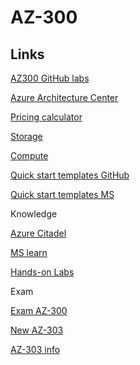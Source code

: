 # AZ-300

## Links

[AZ300 GitHub labs](https://github.com/MicrosoftLearning/AZ-300-MicrosoftAzureArchitectTechnologies)

[Azure Architecture Center](https://docs.microsoft.com/en-us/azure/architecture/)

[Pricing calculator](https://azure.microsoft.com/en-us/pricing/calculator)

[Storage](https://azure.microsoft.com/en-us/pricing/details/storage/)

[Compute](https://azure.microsoft.com/en-us/pricing/details/virtual-machines/windows/)

[Quick start templates GitHub](https://github.com/Azure/azure-quickstart-templates)

[Quick start templates MS](https://azure.microsoft.com/en-us/resources/templates/)

Knowledge

[Azure Citadel](https://azurecitadel.com/)

[MS learn](https://docs.microsoft.com/en-us/learn/)

[Hands-on Labs](https://www.microsoft.com/handsonlabs/selfpacedlabs)

Exam

[Exam AZ-300](https://docs.microsoft.com/en-us/learn/certifications/exams/az-300)

[New AZ-303](https://docs.microsoft.com/en-us/learn/certifications/exams/az-303)

[AZ-303 info](https://build5nines.com/az-303-microsoft-azure-architect-technologies-certification-exam/)
